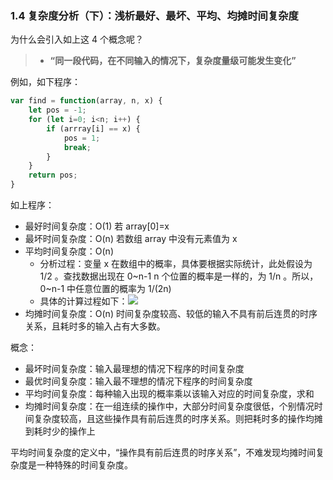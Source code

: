 ### 1.4 复杂度分析（下）：浅析最好、最坏、平均、均摊时间复杂度

为什么会引入如上这 4 个概念呢？

> * **“同一段代码，在不同输入的情况下，复杂度量级可能发生变化”**

例如，如下程序：
```javascript
var find = function(array, n, x) {
    let pos = -1;
    for (let i=0; i<n; i++) {
        if (arrray[i] == x) {
            pos = 1;
            break;
        }
    }
    return pos;
}
```
如上程序：
* 最好时间复杂度：O(1)  若 array[0]=x 
* 最坏时间复杂度：O(n)  若数组 array 中没有元素值为 x 
* 平均时间复杂度：O(n) 
    * 分析过程：变量 x 在数组中的概率，具体要根据实际统计，此处假设为 1/2 。查找数据出现在 0~n-1 n 个位置的概率是一样的，为 1/n 。所以，0~n-1 中任意位置的概率为 1/(2n)
    * 具体的计算过程如下：![](https://static001.geekbang.org/resource/image/36/7f/36c0aabdac69032f8a43368f5e90c67f.jpg)
* 均摊时间复杂度：O(n) 时间复杂度较高、较低的输入不具有前后连贯的时序关系，且耗时多的输入占有大多数。

概念：
* 最坏时间复杂度：输入最理想的情况下程序的时间复杂度
* 最优时间复杂度：输入最不理想的情况下程序的时间复杂度
* 平均时间复杂度：每种输入出现的概率乘以该输入对应的时间复杂度，求和
* 均摊时间复杂度：在一组连续的操作中，大部分时间复杂度很低，个别情况时间复杂度较高，且这些操作具有前后连贯的时序关系。则把耗时多的操作均摊到耗时少的操作上

平均时间复杂度的定义中，“操作具有前后连贯的时序关系”，不难发现均摊时间复杂度是一种特殊的时间复杂度。